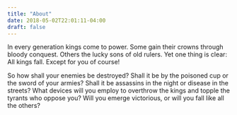 ```yaml
---
title: "About"
date: 2018-05-02T22:01:11-04:00
draft: false
---
```


In every generation kings come to power. Some gain their crowns through bloody conquest. Others the lucky sons of old rulers. Yet one thing is clear: All kings fall. Except for you of course! 

So how shall your enemies be destroyed? Shall it be by the poisoned cup or  the sword of your armies? Shall it be assassins in the night or disease in the streets? What devices will you employ to overthrow the kings and topple the tyrants who oppose you? Will you emerge victorious, or will you fall like all the others?
